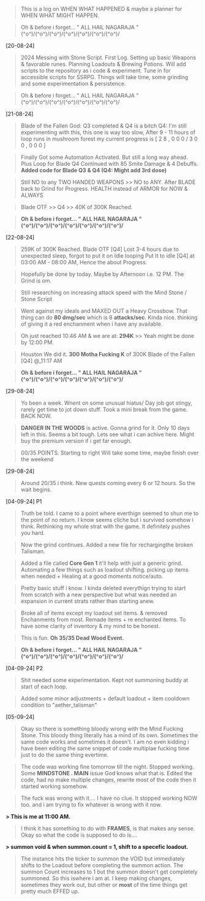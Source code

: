> This is a log on WHEN WHAT HAPPENED & maybe a planner for WHEN WHAT MIGHT HAPPEN.

> Oh & before i forget... " ALL HAIL NAGARAJA "
> \(^o^)/\(^o^)/\(^o^)/\(^o^)/\(^o^)/\(^o^)/\(^o^)/ 


[20-08-24] 

> 2024 Messing with Stone Script. First Log.
> Setting up basic Weapons & favorable runes.
> Planning Loadouts & Brewing Potions.
> Will add scripts to the repository as i code & experiment.
> Tune in for accessible scripts for SSRPG.
> Things will take time, some grinding and some experimentation & persistence. 

> Oh & before i forget... " ALL HAIL NAGARAJA "
> \(^o^)/\(^o^)/\(^o^)/\(^o^)/\(^o^)/\(^o^)/\(^o^)/ 


[21-08-24]

> Blade of the Fallen God: Q3 completed & Q4 is a bitch 
> Q4: I'm still experimenting with this, this one is way too slow, 
> After 9 - 11 hours of loop runs in mushroom forest my current progress is [ 2 8 , 0 0 0 / 3 0 0 , 0 0 0 ]

> Finally Got some Automation Activated. But still a long way ahead.
> Plus Loop for Blade Q4 Continued with 85 Smite Damage & 4 Debuffs.
> **Added code for Blade Q3 & Q4 (Q4: Might add 3rd dose)**

> Still NO to any TWO HANDED WEAPONS >> NO to ANY.
> After BLADE back to Grind for Progress. 
> HEALTH instead of ARMOR for NOW & ALWAYS

> Blade OTF >> Q4 >> 40K of 300K Reached.

> **Oh & before i forget... " ALL HAIL NAGARAJA " \(^o^)/\(^o^)/\(^o^)/\(^o^)/\(^o^)/\(^o^)/\(^o^)/**


[22-08-24]

> 259K of 300K Reached. Blade OTF [Q4]
> Lost 3-4 hours due to unexpected sleep, forgot to put it on Idle looping
> Put It to idle [Q4] at 03:00 AM - 08:00 AM, Hence the about Progress.

> Hopefully be done by today. Maybe by Afternoon i.e. 12 PM. The Grind is om.

> Still researching on increasing attack speed with the Mind Stone / Stone Script

> Went against my ideals and MAXED OUT a Heavy Crossbow. That thing can do **80 dmg/sec** which is 8 **attacks/sec**. Kinda nice. thinking of giving it a red enchanment when i have any available. 

> Oh just reached 10:46 AM & we are at: **294K** >> Yeah might be done by 12:00 PM.

> Houston We did it. **300 Motha Fucking K** of 300K Blade of the Fallen [Q4] @_11:17 AM

> **Oh & before i forget... " ALL HAIL NAGARAJA " \(^o^)/\(^o^)/\(^o^)/\(^o^)/\(^o^)/\(^o^)/\(^o^)/**


[29-08-24]

> Yo been a week. Wnent on some unusual hiatus/ Day job got stingy, rarely get time to jot down stuff.
> Took a mini break from the game. BACK NOW.

> **DANGER IN THE WOODS** is active. Gonna grind for it. Only 10 days left in this. Seems a bit tough. Lets see what i can achive here.
> Might buy the premium version if i get far enough.

> 00/35 POINTS. Starting to right
> Will take some time, maybe finish over the weekend


[29-08-24]

> Around 20/35 i think. New quests coming every 6 or 12 hours. So the wait begins.


[04-09-24] P1

> Truth be told. I came to a point where everthign seemed to shun me to the point of no return.
> I know seems cliche but i survived somehow i think. Rethinking my whole strat with the game. It definitely pushes you hard.

> Now the grind continues. Added a new file for rechargingthe broken Talisman.

> Added a file called **Core Gen 1** it'll help with just a generic grind. Automating a few things such as loadout shifting. picking up items when needed + Healing at a good moments notice/auto.

> Pretty basic stuff i know. I kinda deleted everythign trying to start from scratch with a new perspective but what was needed an expansion in current strats rather than starting anew.

>  Broke all of items except my loadout set items. & removed Enchanments from most. Remade items + re enchanted items. To have some clarity of inventory & my mind to be honest.

> This is fun. **Oh 35/35 Dead Wood Event.**

> **Oh & before i forget... " ALL HAIL NAGARAJA " \(^o^)/\(^o^)/\(^o^)/\(^o^)/\(^o^)/\(^o^)/\(^o^)/**


[04-09-24] P2

> Shit needed some experimentation. Kept not summoning buddy at start of each loop.

> Added some minor adjustments + default loadout + item cooldown condition to "aether_talisman"


[05-09-24]

> Okay so there is something bloody wrong with the Mind Fucking Stone.
> This bloody thing literally has a mind of its own. Sometimes the same code works and sometimes it doesn't. I am no even kidding i have been editing the same snippet of code multiplae fucking time just to do the same thing evertime.

> The code was working fine tomorrow till the night. Stopped working. Some **MINDSTONE . MAIN** issue God knows what that is.
> Edited the code, had no make multiple changes, rewrite most of the code then it started working somehow.

> The fuck was wrong with it.... I have no clue. It stopped working NOW too. and i am trying to fix whatever is wrong with it now.

**> This is me at 11:00 AM.**

> I think it has something to do with **FRAMES**, is that makes any sense.
> Okay so what the code is supposed to do is....

**> summon void & when summon.count = 1, shift to a specefic loadout.**

> The instance hits the ticker to summon the VOID but immediately shifts to the Loadout before completing the summon action. The summon Count increases to 1 but the summon doesn't get completely summoned. 
> So this iswhere i am at. I keep making changes, sometimes they work out, but other or **most** of the time things get pretty much EFFED up.

> 





